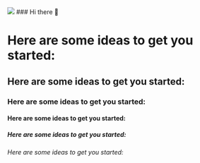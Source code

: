 <img src="https://capsule-render.vercel.app/api?type=waving&color=auto&height=300&section=header&text=capsule%20render&fontSize=90" />
### Hi there 👋

<h1>Here are some ideas to get you started:</h1>
<h2>Here are some ideas to get you started:</h2>
<h3>Here are some ideas to get you started:</h3>
<h4>Here are some ideas to get you started:</h4>
<h5>Here are some ideas to get you started:</h5>
<h6>Here are some ideas to get you started:</h6>
<!--
**byeongmin-publishing/byeongmin-publishing** is a ✨ _special_ ✨ repository because its `README.md` (this file) appears on your GitHub profile.

Here are some ideas to get you started:

- 🔭 I’m currently working on ...
- 🌱 I’m currently learning ...
- 👯 I’m looking to collaborate on ...
- 🤔 I’m looking for help with ...
- 💬 Ask me about ...
- 😄 Pronouns: ...
- ⚡ Fun fact: ...
-->
